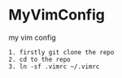 # MyVimConfig
my vim config
```
1. firstly git clone the repo
2. cd to the repo
3. ln -sf .vimrc ~/.vimrc
```
